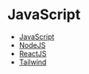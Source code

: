 # JavaScript

* <a href="https://github.com/olivernjeru/explore-javascript/tree/main/explore-javascript">JavaScript</a>
* <a href="https://github.com/olivernjeru/explore-javascript/tree/main/explore-javascript">NodeJS</a>
* <a href="https://github.com/olivernjeru/explore-javascript/tree/main/explore-javascript">ReactJS</a>
* <a href="https://github.com/olivernjeru/explore-javascript/tree/main/explore-javascript">Tailwind</a>